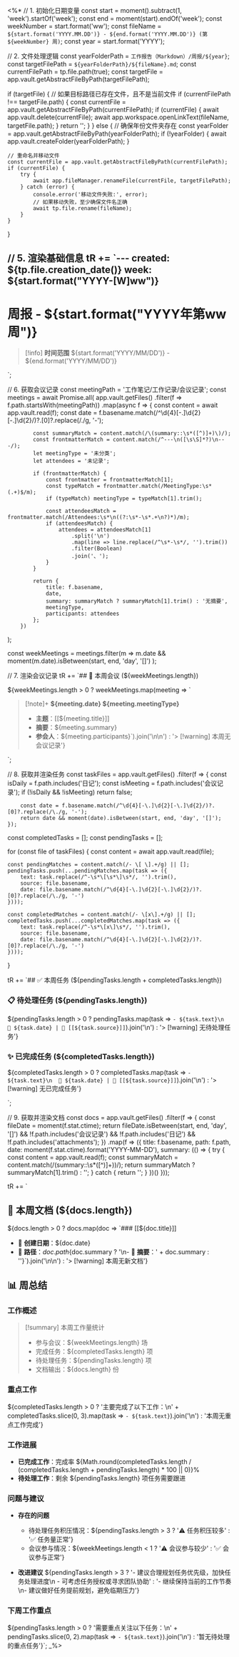 <%*
// 1. 初始化日期变量
const start = moment().subtract(1, 'week').startOf('week');
const end = moment(start).endOf('week');
const weekNumber = start.format('ww');
const fileName = `${start.format('YYYY.MM.DD')} - ${end.format('YYYY.MM.DD')} (第 ${weekNumber} 周)`;
const year = start.format('YYYY');

// 2. 文件处理逻辑
const yearFolderPath = `工作报告（Markdown）/周报/${year}`;
const targetFilePath = `${yearFolderPath}/${fileName}.md`;
const currentFilePath = tp.file.path(true);
const targetFile = app.vault.getAbstractFileByPath(targetFilePath);

if (targetFile) {
    // 如果目标路径已存在文件，且不是当前文件
    if (currentFilePath !== targetFile.path) {
        const currentFile = app.vault.getAbstractFileByPath(currentFilePath);
        if (currentFile) {
            await app.vault.delete(currentFile);
            await app.workspace.openLinkText(fileName, targetFile.path);
        }
        return '';
    }
} else {
    // 确保年份文件夹存在
    const yearFolder = app.vault.getAbstractFileByPath(yearFolderPath);
    if (!yearFolder) {
        await app.vault.createFolder(yearFolderPath);
    }

    // 重命名并移动文件
    const currentFile = app.vault.getAbstractFileByPath(currentFilePath);
    if (currentFile) {
        try {
            await app.fileManager.renameFile(currentFile, targetFilePath);
        } catch (error) {
            console.error('移动文件失败:', error);
            // 如果移动失败，至少确保文件名正确
            await tp.file.rename(fileName);
        }
    }
}

// 5. 渲染基础信息
tR += `---
created: ${tp.file.creation_date()}
week: ${start.format("YYYY-[W]ww")}
---

# 周报 - ${start.format("YYYY年第ww周")}

> [!info] **时间范围**
> ${start.format('YYYY/MM/DD')} - ${end.format('YYYY/MM/DD')}

`;

// 6. 获取会议记录
const meetingPath = '工作笔记/工作记录/会议记录';
const meetings = await Promise.all(
    app.vault.getFiles()
        .filter(f => f.path.startsWith(meetingPath))
        .map(async f => {
            const content = await app.vault.read(f);
            const date = f.basename.match(/^\d{4}[-\.]\d{2}[-\.]\d{2}/)?.[0]?.replace(/\./g, '-');
            
            const summaryMatch = content.match(/\(summary::\s*([^)]+)\)/);
            const frontmatterMatch = content.match(/^---\n([\s\S]*?)\n---/);
            let meetingType = '未分类';
            let attendees = '未记录';
            
            if (frontmatterMatch) {
                const frontmatter = frontmatterMatch[1];
                const typeMatch = frontmatter.match(/MeetingType:\s*(.+)$/m);
                if (typeMatch) meetingType = typeMatch[1].trim();
                
                const attendeesMatch = frontmatter.match(/Attendees:\s*\n((?:\s*-\s*.+\n?)*)/m);
                if (attendeesMatch) {
                    attendees = attendeesMatch[1]
                        .split('\n')
                        .map(line => line.replace(/^\s*-\s*/, '').trim())
                        .filter(Boolean)
                        .join('、');
                }
            }
            
            return {
                title: f.basename,
                date,
                summary: summaryMatch ? summaryMatch[1].trim() : '无摘要',
                meetingType,
                participants: attendees
            };
        })
);

const weekMeetings = meetings.filter(m => 
    m.date && moment(m.date).isBetween(start, end, 'day', '[]')
);

// 7. 渲染会议记录
tR += `## 📅 本周会议 (${weekMeetings.length})

${weekMeetings.length > 0 
    ? weekMeetings.map(meeting => `
> [!note]+ **${meeting.date} ${meeting.meetingType}**
> - **主题**：[[${meeting.title}]]
> - **摘要**：${meeting.summary}
> - **参会人**：${meeting.participants}`).join('\n\n')
    : '> [!warning] 本周无会议记录'}

`;

// 8. 获取并渲染任务
const taskFiles = app.vault.getFiles()
    .filter(f => {
        const isDaily = f.path.includes('日记');
        const isMeeting = f.path.includes('会议记录');
        if (!isDaily && !isMeeting) return false;
        
        const date = f.basename.match(/^\d{4}[-\.]\d{2}[-\.]\d{2}/)?.[0]?.replace(/\./g, '-');
        return date && moment(date).isBetween(start, end, 'day', '[]');
    });

const completedTasks = [];
const pendingTasks = [];

for (const file of taskFiles) {
    const content = await app.vault.read(file);
    
    const pendingMatches = content.match(/- \[ \].+/g) || [];
    pendingTasks.push(...pendingMatches.map(task => ({
        text: task.replace(/^-\s*\[\s*\]\s*/, '').trim(),
        source: file.basename,
        date: file.basename.match(/^\d{4}[-\.]\d{2}[-\.]\d{2}/)?.[0]?.replace(/\./g, '-')
    })));
    
    const completedMatches = content.match(/- \[x\].+/g) || [];
    completedTasks.push(...completedMatches.map(task => ({
        text: task.replace(/^-\s*\[x\]\s*/, '').trim(),
        source: file.basename,
        date: file.basename.match(/^\d{4}[-\.]\d{2}[-\.]\d{2}/)?.[0]?.replace(/\./g, '-')
    })));
}

tR += `## ✅ 本周任务 (${pendingTasks.length + completedTasks.length})

### 📋 待处理任务 (${pendingTasks.length})
${pendingTasks.length > 0
    ? pendingTasks.map(task => `- ${task.text}\n  📅 ${task.date} | 📎 [[${task.source}]]`).join('\n')
    : '> [!warning] 无待处理任务'}

### ✨ 已完成任务 (${completedTasks.length})
${completedTasks.length > 0
    ? completedTasks.map(task => `- ${task.text}\n  📅 ${task.date} | 📎 [[${task.source}]]`).join('\n')
    : '> [!warning] 无已完成任务'}

`;

// 9. 获取并渲染文档
const docs = app.vault.getFiles()
    .filter(f => {
        const fileDate = moment(f.stat.ctime);
        return fileDate.isBetween(start, end, 'day', '[]') &&
               !f.path.includes('会议记录') && 
               !f.path.includes('日记') && 
               !f.path.includes('attachments');
    })
    .map(f => ({
        title: f.basename,
        path: f.path,
        date: moment(f.stat.ctime).format('YYYY-MM-DD'),
        summary: (() => {
            try {
                const content = app.vault.read(f);
                const summaryMatch = content.match(/\(summary::\s*([^)]+)\)/);
                return summaryMatch ? summaryMatch[1].trim() : '';
            } catch {
                return '';
            }
        })()
    }));

tR += `
## 📝 本周文档 (${docs.length})

${docs.length > 0
    ? docs.map(doc => `### [[${doc.title}]]
- 📅 **创建日期**：${doc.date}
- 📂 **路径**：${doc.path}${doc.summary ? '\n- 📌 **摘要**：' + doc.summary : ''}`).join('\n\n')
    : '> [!warning] 本周无新文档'}

## 📊 周总结

### 工作概述
> [!summary] 本周工作量统计
> - 参与会议：${weekMeetings.length} 场
> - 完成任务：${completedTasks.length} 项
> - 待处理任务：${pendingTasks.length} 项
> - 文档输出：${docs.length} 份

### 重点工作
${completedTasks.length > 0 
    ? '主要完成了以下工作：\n' + completedTasks.slice(0, 3).map(task => 
        `- ${task.text}`).join('\n')
    : '本周无重点工作完成'}

### 工作进展
- **已完成工作**：完成率 ${Math.round(completedTasks.length / (completedTasks.length + pendingTasks.length) * 100 || 0)}%
- **待处理工作**：剩余 ${pendingTasks.length} 项任务需要跟进

### 问题与建议
- **存在的问题**
  - 待处理任务积压情况：${pendingTasks.length > 3 ? '⚠️ 任务积压较多' : '✅ 任务量正常'}
  - 会议参与情况：${weekMeetings.length < 1 ? '⚠️ 会议参与较少' : '✅ 会议参与正常'}

- **改进建议**
  ${pendingTasks.length > 3 
    ? '- 建议合理规划任务优先级，加快任务处理进度\n  - 可考虑任务授权或寻求团队协助'
    : '- 继续保持当前的工作节奏\n- 建议做好任务提前规划，避免临期压力'}

### 下周工作重点
${pendingTasks.length > 0 
    ? '需要重点关注以下任务：\n' + pendingTasks.slice(0, 2).map(task => 
        `- ${task.text}`).join('\n')
    : '暂无待处理的重点任务'}`;
_%> 